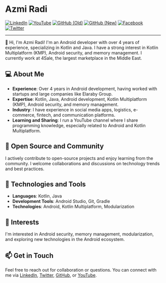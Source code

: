 # Azmi Radi

[![LinkedIn](https://img.shields.io/badge/LinkedIn-0A66C2?style=for-the-badge&logo=linkedin&logoColor=white)](https://www.linkedin.com/in/azmi-radi)
[![YouTube](https://img.shields.io/badge/YouTube-FF0000?style=for-the-badge&logo=youtube&logoColor=white)](https://www.youtube.com/channel/azmiradi)
[![GitHub (Old)](https://img.shields.io/badge/GitHub%20(Old)-181717?style=for-the-badge&logo=github&logoColor=white)](https://github.com/azmiradi)
[![GitHub (New)](https://img.shields.io/badge/GitHub%20(New)-181717?style=for-the-badge&logo=github&logoColor=white)](https://github.com/azmiradi97)
[![Facebook](https://img.shields.io/badge/Facebook-1877F2?style=for-the-badge&logo=facebook&logoColor=white)](https://www.facebook.com/azmiradiazmi)
[![Twitter](https://img.shields.io/badge/Twitter-1DA1F2?style=for-the-badge&logo=twitter&logoColor=white)](https://twitter.com/azmiradi97)

---

👋 Hi, I'm Azmi Radi! I'm an Android developer with over 4 years of experience, specializing in Kotlin and Java. I have a strong interest in Kotlin Multiplatform (KMP), Android security, and memory management. I currently work at 4Sale, the largest marketplace in the Middle East.

## 💻 About Me

- **Experience**: Over 4 years in Android development, having worked with startups and large companies like Elaraby Group.
- **Expertise**: Kotlin, Java, Android development, Kotlin Multiplatform (KMP), Android security, and memory management.
- **Industry**: I have experience in social media apps, logistics, e-commerce, fintech, and communication platforms.
- **Learning and Sharing**: I run a YouTube channel where I share programming knowledge, especially related to Android and Kotlin Multiplatform. 

## 🌱 Open Source and Community

I actively contribute to open-source projects and enjoy learning from the community. I welcome collaborations and discussions on technology trends and best practices.

## 🔧 Technologies and Tools

- **Languages**: Kotlin, Java
- **Development Tools**: Android Studio, Git, Gradle
- **Technologies**: Android, Kotlin Multiplatform, Modularization

## 🎯 Interests

I'm interested in Android security, memory management, modularization, and exploring new technologies in the Android ecosystem.

## 📫 Get in Touch

Feel free to reach out for collaboration or questions. You can connect with me via [LinkedIn](https://www.linkedin.com/in/azmi-radi), [Twitter](https://twitter.com/azmiradi97), [GitHub](https://github.com/azmiradi97), or [YouTube](https://www.youtube.com/channel/azmiradi).
